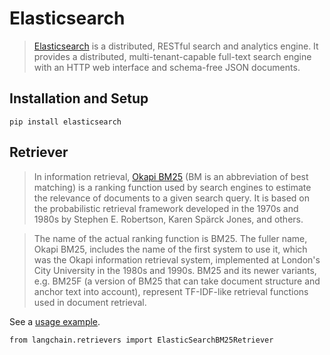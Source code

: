 Elasticsearch
=============

> [Elasticsearch](https://www.elastic.co/elasticsearch/) is a distributed, RESTful search and analytics engine. It provides a distributed, multi-tenant-capable full-text search engine with an HTTP web interface and schema-free JSON documents.

Installation and Setup[​](#installation-and-setup "Direct link to Installation and Setup")
------------------------------------------------------------------------------------------

    pip install elasticsearch

Retriever[​](#retriever "Direct link to Retriever")
---------------------------------------------------

> In information retrieval, [Okapi BM25](https://en.wikipedia.org/wiki/Okapi_BM25) (BM is an abbreviation of best matching) is a ranking function used by search engines to estimate the relevance of documents to a given search query. It is based on the probabilistic retrieval framework developed in the 1970s and 1980s by Stephen E. Robertson, Karen Spärck Jones, and others.

> The name of the actual ranking function is BM25. The fuller name, Okapi BM25, includes the name of the first system to use it, which was the Okapi information retrieval system, implemented at London's City University in the 1980s and 1990s. BM25 and its newer variants, e.g. BM25F (a version of BM25 that can take document structure and anchor text into account), represent TF-IDF-like retrieval functions used in document retrieval.

See a [usage example](/docs/modules/data_connection/retrievers/integrations/elastic_search_bm25.html).

    from langchain.retrievers import ElasticSearchBM25Retriever